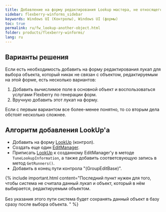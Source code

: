 ```yaml
---
title: Добавление на форму редактирования Lookup мастера, не относящегося к основному объекту
sidebar: flexberry-winforms_sidebar
keywords: Windows UI (Контролы), Windows UI (формы)
toc: true
permalink: ru/fw_lookup-another-object.html
folder: products/flexberry-winforms/
lang: ru
---
```


## Варианты решения
Если есть необходимость добавить на форму редактирования лукап для выбора объекта, который никак не связан с объектом, редактируемым на этой форме, есть несколько вариантов:

1. Добавить вычислимое поле в основной объект и воспользоваться услугами Flexberry по генерации форм.
2. Вручную добавить этот лукап на форму.

Если с первым вариантом все более-менее понятно, то со вторым дела обстоят несколько сложнее.

## Алгоритм добавления LookUp'а
* Добавить на форму [LookUp](fa_lookup-overview.html) (контрол).
* Создать еще один [EditManager](fw_editmanager.html).
* Приписать [LookUp](fa_lookup-overview.html) к созданному EditManager'у в методе `TuneLookupInformation`, а также добавить соответсвующую запись в метод `GetRunners()`.
* Добавить в конец пути контрола "(GroupEditBase)".

{% include important.html content="Последний пункт нужен для того, чтобы система не считала данный лукап и объект, который в нём выбирается, редактируемым объектом.
 <br/><br/>
Без указания этого пути система будет сохранять данный объект в базу сразу после выбора объекта. 
" %}